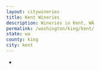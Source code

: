 ```yaml
---
layout: citywineries
title: Kent Wineries
description: Wineries in Kent, WA
permalink: /washington/king/kent/
state: wa
county: king
city: kent
---
```

-
